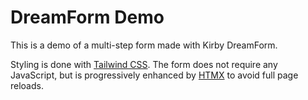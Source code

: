 # DreamForm Demo

This is a demo of a multi-step form made with Kirby DreamForm.

Styling is done with [Tailwind CSS](https://tailwindcss.com/). The form does not require any JavaScript, but is progressively enhanced by [HTMX](https://htmx.org/) to avoid full page reloads.
